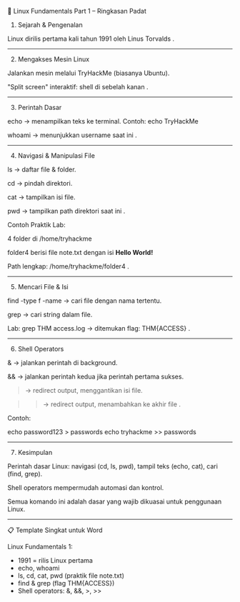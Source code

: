🐧 Linux Fundamentals Part 1 – Ringkasan Padat

1. Sejarah & Pengenalan

Linux dirilis pertama kali tahun 1991 oleh Linus Torvalds  .



---

2. Mengakses Mesin Linux

Jalankan mesin melalui TryHackMe (biasanya Ubuntu).

"Split screen" interaktif: shell di sebelah kanan  .



---

3. Perintah Dasar

echo <text> → menampilkan teks ke terminal. Contoh: echo TryHackMe

whoami → menunjukkan username saat ini  .



---

4. Navigasi & Manipulasi File

ls → daftar file & folder.

cd <directory> → pindah direktori.

cat <file> → tampilkan isi file.

pwd → tampilkan path direktori saat ini  .


Contoh Praktik Lab:

4 folder di /home/tryhackme

folder4 berisi file note.txt dengan isi **Hello World!**

Path lengkap: /home/tryhackme/folder4  .



---

5. Mencari File & Isi

find -type f -name <name> → cari file dengan nama tertentu.

grep <pattern> <file> → cari string dalam file.


Lab: grep THM access.log → ditemukan flag: THM{ACCESS} .


---

6. Shell Operators

& → jalankan perintah di background.

&& → jalankan perintah kedua jika perintah pertama sukses.

> → redirect output, menggantikan isi file.

>> → redirect output, menambahkan ke akhir file  .


Contoh:

echo password123 > passwords
echo tryhackme >> passwords


---

7. Kesimpulan

Perintah dasar Linux: navigasi (cd, ls, pwd), tampil teks (echo, cat), cari (find, grep).

Shell operators mempermudah automasi dan kontrol.

Semua komando ini adalah dasar yang wajib dikuasai untuk penggunaan Linux.



---

📋 Template Singkat untuk Word

Linux Fundamentals 1:
- 1991 = rilis Linux pertama
- echo, whoami
- ls, cd, cat, pwd (praktik file note.txt)
- find & grep (flag THM{ACCESS})
- Shell operators: &, &&, >, >>
